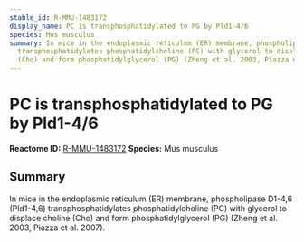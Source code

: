 ```yaml
---
stable_id: R-MMU-1483172
display_name: PC is transphosphatidylated to PG by Pld1-4/6
species: Mus musculus
summary: In mice in the endoplasmic reticulum (ER) membrane, phospholipase D1-4,6  (Pld1-4,6)
  transphosphatidylates phosphatidylcholine (PC) with glycerol to displace choline
  (Cho) and form phosphatidylglycerol (PG) (Zheng et al. 2003, Piazza et al. 2007).
---
```


# PC is transphosphatidylated to PG by Pld1-4/6
**Reactome ID:** [R-MMU-1483172](https://reactome.org/content/detail/R-MMU-1483172)
**Species:** Mus musculus

## Summary

In mice in the endoplasmic reticulum (ER) membrane, phospholipase D1-4,6  (Pld1-4,6) transphosphatidylates phosphatidylcholine (PC) with glycerol to displace choline (Cho) and form phosphatidylglycerol (PG) (Zheng et al. 2003, Piazza et al. 2007).

